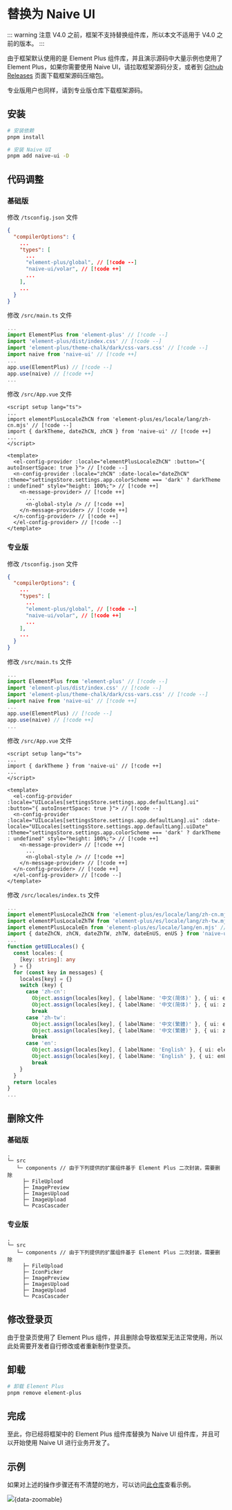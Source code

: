 # 替换为 Naive UI

::: warning 注意
V4.0 之前，框架不支持替换组件库，所以本文不适用于 V4.0 之前的版本。
:::

由于框架默认使用的是 Element Plus 组件库，并且演示源码中大量示例也使用了 Element Plus，如果你需要使用 Naive UI，请拉取框架源码分支，或者到 [Github Releases](https://github.com/fantastic-admin/basic/releases) 页面下载框架源码压缩包。

专业版用户也同样，请到专业版仓库下载框架源码。

## 安装

```sh
# 安装依赖
pnpm install

# 安装 Naive UI
pnpm add naive-ui -D
```

## 代码调整

### 基础版

修改 `/tsconfig.json` 文件

```json
{
  "compilerOptions": {
    ...
    "types": [
      ...
      "element-plus/global", // [!code --]
      "naive-ui/volar", // [!code ++]
      ...
    ],
    ...
  }
}
```

修改 `/src/main.ts` 文件

```ts
...
import ElementPlus from 'element-plus' // [!code --]
import 'element-plus/dist/index.css' // [!code --]
import 'element-plus/theme-chalk/dark/css-vars.css' // [!code --]
import naive from 'naive-ui' // [!code ++]
...
app.use(ElementPlus) // [!code --]
app.use(naive) // [!code ++]
...
```

修改 `/src/App.vue` 文件

```vue
<script setup lang="ts">
...
import elementPlusLocaleZhCN from 'element-plus/es/locale/lang/zh-cn.mjs' // [!code --]
import { darkTheme, dateZhCN, zhCN } from 'naive-ui' // [!code ++]
...
</script>

<template>
  <el-config-provider :locale="elementPlusLocaleZhCN" :button="{ autoInsertSpace: true }"> // [!code --]
  <n-config-provider :locale="zhCN" :date-locale="dateZhCN" :theme="settingsStore.settings.app.colorScheme === 'dark' ? darkTheme : undefined" style="height: 100%;"> // [!code ++]
    <n-message-provider> // [!code ++]
      ...
      <n-global-style /> // [!code ++]
    </n-message-provider> // [!code ++]
  </n-config-provider> // [!code ++]
  </el-config-provider> // [!code --]
</template>
```

### 专业版

修改 `/tsconfig.json` 文件

```json
{
  "compilerOptions": {
    ...
    "types": [
      ...
      "element-plus/global", // [!code --]
      "naive-ui/volar", // [!code ++]
      ...
    ],
    ...
  }
}
```

修改 `/src/main.ts` 文件

```ts
...
import ElementPlus from 'element-plus' // [!code --]
import 'element-plus/dist/index.css' // [!code --]
import 'element-plus/theme-chalk/dark/css-vars.css' // [!code --]
import naive from 'naive-ui' // [!code ++]
...
app.use(ElementPlus) // [!code --]
app.use(naive) // [!code ++]
...
```

修改 `/src/App.vue` 文件

```vue
<script setup lang="ts">
...
import { darkTheme } from 'naive-ui' // [!code ++]
...
</script>

<template>
  <el-config-provider :locale="UILocales[settingsStore.settings.app.defaultLang].ui" :button="{ autoInsertSpace: true }"> // [!code --]
  <n-config-provider :locale="UILocales[settingsStore.settings.app.defaultLang].ui" :date-locale="UILocales[settingsStore.settings.app.defaultLang].uiDate" :theme="settingsStore.settings.app.colorScheme === 'dark' ? darkTheme : undefined" style="height: 100%;"> // [!code ++]
    <n-message-provider> // [!code ++]
      ...
      <n-global-style /> // [!code ++]
    </n-message-provider> // [!code ++]
  </n-config-provider> // [!code ++]
  </el-config-provider> // [!code --]
</template>
```

修改 `/src/locales/index.ts` 文件

```ts
...
import elementPlusLocaleZhCN from 'element-plus/es/locale/lang/zh-cn.mjs' // [!code --]
import elementPlusLocaleZhTW from 'element-plus/es/locale/lang/zh-tw.mjs' // [!code --]
import elementPlusLocaleEn from 'element-plus/es/locale/lang/en.mjs' // [!code --]
import { dateZhCN, zhCN, dateZhTW, zhTW, dateEnUS, enUS } from 'naive-ui' // [!code ++]
...
function getUILocales() {
  const locales: {
    [key: string]: any
  } = {}
  for (const key in messages) {
    locales[key] = {}
    switch (key) {
      case 'zh-cn':
        Object.assign(locales[key], { labelName: '中文(简体)' }, { ui: elementPlusLocaleZhCN }) // [!code --]
        Object.assign(locales[key], { labelName: '中文(简体)' }, { ui: zhCN, uiDate: dateZhCN }) // [!code ++]
        break
      case 'zh-tw':
        Object.assign(locales[key], { labelName: '中文(繁體)' }, { ui: elementPlusLocaleZhTW }) // [!code --]
        Object.assign(locales[key], { labelName: '中文(繁體)' }, { ui: zhTW, uiDate: dateZhTW }) // [!code ++]
        break
      case 'en':
        Object.assign(locales[key], { labelName: 'English' }, { ui: elementPlusLocaleEn }) // [!code --]
        Object.assign(locales[key], { labelName: 'English' }, { ui: enUS, uiDate: dateEnUS }) // [!code ++]
        break
    }
  }
  return locales
}
...
```

## 删除文件

### 基础版

```
.
└─ src
   └─ components // 由于下列提供的扩展组件基于 Element Plus 二次封装，需要删除
     ├─ FileUpload
     ├─ ImagePreview
     ├─ ImagesUpload
     ├─ ImageUpload
     └─ PcasCascader
```

### 专业版

```
.
└─ src
   └─ components // 由于下列提供的扩展组件基于 Element Plus 二次封装，需要删除
     ├─ FileUpload
     ├─ IconPicker
     ├─ ImagePreview
     ├─ ImagesUpload
     ├─ ImageUpload
     └─ PcasCascader
```

## 修改登录页

由于登录页使用了 Element Plus 组件，并且删除会导致框架无法正常使用，所以此处需要开发者自行修改或者重新制作登录页。

## 卸载

```sh
# 卸载 Element Plus
pnpm remove element-plus
```

## 完成

至此，你已经将框架中的 Element Plus 组件库替换为 Naive UI 组件库，并且可以开始使用 Naive UI 进行业务开发了。

## 示例

如果对上述的操作步骤还有不清楚的地方，可以访问[此仓库](https://github.com/fantastic-admin/naive-example)查看示例。

![](/ui-naive.png){data-zoomable}